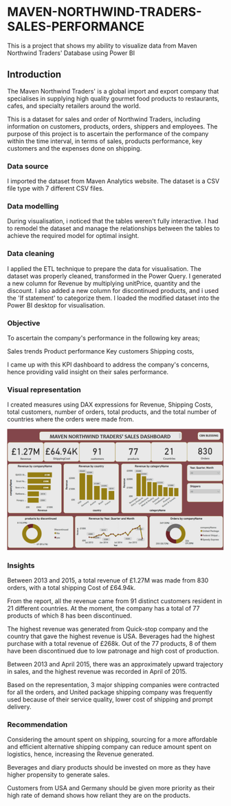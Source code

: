 # MAVEN-NORTHWIND-TRADERS-SALES-PERFORMANCE
This is a project that shows my ability to visualize data from Maven Northwind Traders' Database using Power BI


## Introduction
 
The Maven Northwind Traders' is a global import and export company that specialises in supplying high quality gourmet food products to restaurants, cafes, and specialty retailers around the world.

This is a dataset for sales and order of Northwind Traders, including information on customers, products, orders, shippers and employees. The purpose of this project is to ascertain the performance of the company within the time interval, in terms of sales, products performance, key customers and the expenses done on shipping. 



### Data source

I imported the dataset from Maven Analytics website. The dataset is a CSV file type with 7 different CSV files.




### Data modelling

During visualisation, i noticed that the tables weren't fully interactive. I had to remodel the dataset and manage the relationships between the tables to achieve the required model for optimal insight.




### Data cleaning

I applied the ETL technique to prepare the data for visualisation. The dataset was properly cleaned, transformed in the Power Query. I generated a new column for Revenue by multiplying unitPrice, quantity and the discount. I also added a new column for discontinued products, and i used the 'If statement' to categorize them. I loaded the modified dataset into the Power BI desktop for visualisation. 




### Objective

To ascertain the company's  performance in the following key areas;

Sales trends
Product performance 
Key customers 
Shipping costs,

I came up with this KPI dashboard to address the company's concerns, hence providing valid insight on their sales performance. 





### Visual representation
 
I created measures using DAX expressions for Revenue, Shipping Costs, total customers, number of orders, total products, and the total number of countries where the orders were made from.


![](SalesView.PNG)

















### Insights

Between 2013 and 2015, a total revenue of £1.27M was made from 830 orders, with a total shipping Cost of £64.94k.

From the report, all the revenue came from 91 distinct customers resident in 21 different countries. At the moment, the company has a total of 77 products of which 8 has been discontinued. 

The highest revenue was generated from Quick-stop company and the country that gave the highest revenue is USA. Beverages had the highest purchase with a total revenue of £268k. Out of the 77 products, 8 of them have been discontinued due to low patronage and high cost of production.

Between 2013 and April 2015, there was an approximately upward trajectory in sales, and the highest revenue was recorded in April of 2015.

Based on the representation, 3 major shipping companies were contracted for all the orders, and United package shipping company was frequently used because of their service quality, lower cost of shipping and prompt delivery.




### Recommendation
 
Considering the amount spent on shipping, sourcing for a more affordable and efficient alternative shipping company can reduce amount spent on logistics, hence, increasing the Revenue generated. 

Beverages and diary products should be invested on more as they have higher propensity to generate sales. 

Customers from USA and Germany should be given more priority as their high rate of demand shows how reliant they are on the products.

